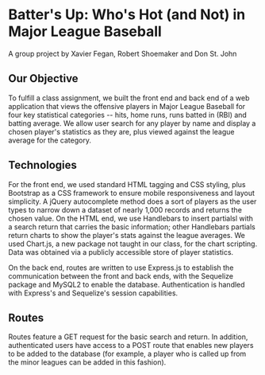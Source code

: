 # Batter's Up: Who's Hot (and Not) in Major League Baseball
A group project by Xavier Fegan, Robert Shoemaker and Don St. John
## Our Objective
To fulfill a class assignment, we built the front end and back end of a web application that views the offensive players in Major League Baseball for four key statistical categories -- hits, home runs, runs batted in (RBI) and batting average. We allow user search for any player by name and display a chosen player's statistics as they are, plus viewed against the league average for the category.
## Technologies
For the front end, we used standard HTML tagging and CSS styling, plus Bootstrap as a CSS framework to ensure mobile responsiveness and layout simplicity. A jQuery autocomplete method does a sort of players as the user types to narrow down a dataset of nearly 1,000 records and returns the chosen value. On the HTML end, we use Handlebars to insert partialsl with a search return that carries the basic information; other Handlebars partials return charts to show the player's stats against the league averages. We used Chart.js, a new package not taught in our class, for the chart scripting. Data was obtained via a publicly accessible store of player statistics.

On the back end, routes are written to use Express.js to establish the communication between the front and back ends, with the Sequelize package and MySQL2 to enable the database. Authentication is handled with Express's and Sequelize's session capabilities.
## Routes
Routes feature a GET request for the basic search and return. In addition, authenticated users have access to a POST route that enables new players to be added to the database (for example, a player who is called up from the minor leagues can be added in this fashion).

